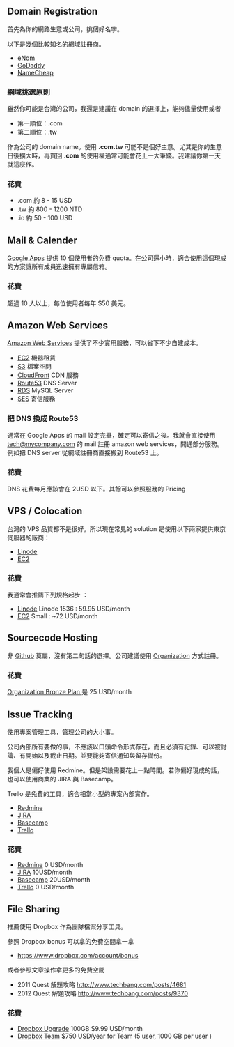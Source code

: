 
## Domain Registration

首先為你的網路生意或公司，挑個好名字。

以下是幾個比較知名的網域註冊商。

* [eNom](http://enomcentral.com)
* [GoDaddy](http://godaddy.com)
* [NameCheap](http://namecheap.com)

### 網域挑選原則

雖然你可能是台灣的公司，我還是建議在 domain 的選擇上，能夠儘量使用或者

* 第一順位：.com
* 第二順位：.tw

作為公司的 domain name。使用 **.com.tw** 可能不是個好主意。尤其是你的生意日後擴大時，再買回 **.com** 的使用權通常可能會花上一大筆錢。我建議你第一天就這麼作。

### 花費

* .com 約 8 - 15 USD
* .tw 約 800 - 1200 NTD
* .io 約 50 - 100 USD

## Mail & Calender

[Google Apps](https://www.google.com/a/cpanel/standard/new3) 提供 10 個使用者的免費 quota。在公司還小時，適合使用這個現成的方案讓所有成員迅速擁有專屬信箱。

### 花費

超過 10 人以上，每位使用者每年 $50 美元。

## Amazon Web Services

[Amazon Web Services](http://aws.amazon.com) 提供了不少實用服務，可以省下不少自建成本。

* [EC2](http://aws.amazon.com/ec2) 機器租賃
* [S3](http://aws.amazon.com/s3) 檔案空間
* [CloudFront](http://aws.amazon.com/cloudfront) CDN 服務
* [Route53](http://aws.amazon.com/route53) DNS Server
* [RDS](http://aws.amazon.com/rds) MySQL Server
* [SES](http://aws.amazon.com/ses) 寄信服務

### 把 DNS 換成 Route53

通常在 Google Apps 的 mail 設定完畢，確定可以寄信之後。我就會直接使用 tech@mycompany.com 的 mail 註冊 amazon web services，開通部分服務。例如把 DNS server 從網域註冊商直接搬到 Route53 上。

### 花費

DNS 花費每月應該會在 2USD 以下。其餘可以參照服務的 Pricing

## VPS / Colocation

台灣的 VPS 品質都不是很好。所以現在常見的 solution 是使用以下兩家提供東京伺服器的廠商：

* [Linode](http://linode.com)
* [EC2](http://aws.amazon.com/ec2)

### 花費

我通常會推薦下列規格起步 ：

* [Linode](http://linode.com) Linode 1536 : 59.95 USD/month
* [EC2](http://aws.amazon.com/ec2) Small : ~72 USD/month

## Sourcecode Hosting

非 [Github](http://github.com) 莫屬，沒有第二句話的選擇。公司建議使用 [Organization](https://github.com/account/organizations/new) 方式註冊。

### 花費

[Organization Bronze Plan ](https://github.com/account/organizations/new?plan=bronze) 是 25 USD/month

## Issue Tracking

使用專案管理工具，管理公司的大小事。

公司內部所有要做的事，不應該以口頭命令形式存在，而且必須有紀錄、可以被討論、有開始以及截止日期。並要能夠寄信通知與留存備份。

我個人是偏好使用 Redmine。但是架設需要花上一點時間。若你偏好現成的話，也可以使用商業的 JIRA 與 Basecamp。

Trello 是免費的工具，適合相當小型的專案內部實作。

* [Redmine](http://www.redmine.org/)
* [JIRA](http://www.atlassian.com/software/jira/overview/)
* [Basecamp](http://basecamp.com/)
* [Trello](https://trello.com/)

### 花費

* [Redmine](http://www.redmine.org/) 0 USD/month
* [JIRA](http://www.atlassian.com/software/jira/overview/) 10USD/month
* [Basecamp](http://basecamp.com/) 20USD/month
* [Trello](https://trello.com/) 0 USD/month

## File Sharing

推薦使用 Dropbox 作為團隊檔案分享工具。

參照 Dropbox bonus 可以拿的免費空間拿一拿

* <https://www.dropbox.com/account/bonus>

或者參照文章操作拿更多的免費空間

* 2011 Quest 解題攻略 <http://www.techbang.com/posts/4681>
* 2012 Quest 解題攻略 <http://www.techbang.com/posts/9370>

### 花費

* [Dropbox Upgrade](https://www.dropbox.com/upgrade) 100GB $9.99 USD/month
* [Dropbox Team](https://www.dropbox.com/teams/pricing) $750 USD/year for Team (5 user, 1000 GB per user )

